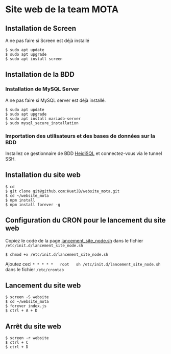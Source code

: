 # Site web de la team MOTA

## Installation de Screen

A ne pas faire si Screen est déjà installé

```
$ sudo apt update
$ sudo apt upgrade
$ sudo apt install screen
```

## Installation de la BDD

### Installation de MySQL Server

A ne pas faire si MySQL server est déjà installé.

```
$ sudo apt update
$ sudo apt upgrade
$ sudo apt install mariadb-server
$ sudo mysql_secure_installation
```

### Importation des utilisateurs et des bases de données sur la BDD

Installez ce gestionnaire de BDD [HeidiSQL](https://www.heidisql.com/download.php) et connectez-vous via le tunnel SSH.

## Installation du site web

```
$ cd
$ git clone git@github.com:HuetJB/website_mota.git
$ cd ~/website_mota
$ npm install
$ npm install forever -g
```

## Configuration du CRON pour le lancement du site web

Copiez le code de la page [lancement_site_node.sh](script/lancement_site_node.sh) dans le fichier ```/etc/init.d/lancement_site_node.sh```

```
$ chmod +x /etc/init.d/lancement_site_node.sh
```

Ajoutez ceci ```* * * * *   root   sh /etc/init.d/lancement_site_node.sh``` dans le fichier ```/etc/crontab```

## Lancement du site web

```
$ screen -S website
$ cd ~/website_mota
$ forever index.js
$ ctrl + A + D
```

## Arrêt du site web

```
$ screen -r website
$ ctrl + C
$ ctrl + D
```
